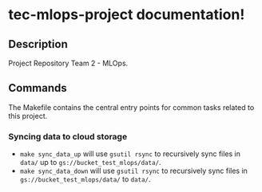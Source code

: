 # tec-mlops-project documentation!

## Description

Project Repository Team 2 - MLOps.

## Commands

The Makefile contains the central entry points for common tasks related to this project.

### Syncing data to cloud storage

* `make sync_data_up` will use `gsutil rsync` to recursively sync files in `data/` up to `gs://bucket_test_mlops/data/`.
* `make sync_data_down` will use `gsutil rsync` to recursively sync files in `gs://bucket_test_mlops/data/` to `data/`.


